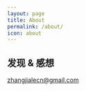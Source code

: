 ```yaml
---
layout: page
title: About
permalink: /about/
icon: about
---
```


发现 & 感想
---

[zhangjialecn@gmail.com](mailto:zhangjialecn@gmail.com)
